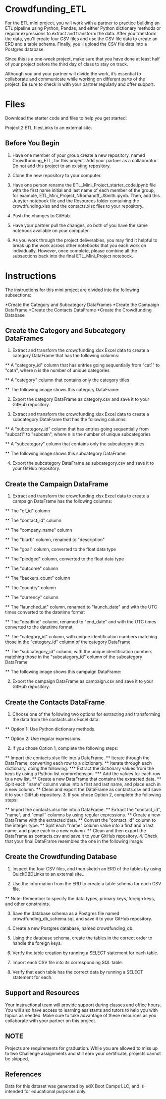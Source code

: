 # Crowdfunding_ETL

For the ETL mini project, you will work with a partner to practice building an ETL pipeline using Python, Pandas, and either Python dictionary methods or regular expressions to extract and transform the data. After you transform the data, you'll create four CSV files and use the CSV file data to create an ERD and a table schema. Finally, you’ll upload the CSV file data into a Postgres database.

Since this is a one-week project, make sure that you have done at least half of your project before the third day of class to stay on track.

Although you and your partner will divide the work, it’s essential to collaborate and communicate while working on different parts of the project. Be sure to check in with your partner regularly and offer support.

# Files
Download the starter code and files to help you get started:

Project 2 ETL filesLinks to an external site.

## Before You Begin
1. Have one member of your group create a new repository, named Crowdfunding_ETL, for this project. Add your partner as a collaborator. Do not add this project to an existing repository.

2. Clone the new repository to your computer.

3. Have one person rename the ETL_Mini_Project_starter_code.ipynb file with the first name initial and last name of each member of the group, for example, ETL_Mini_Project_NRomanoff_JSmith.ipynb. Then, add this Jupyter notebook file and the Resources folder containing the crowdfunding.xlsx and the contacts.xlsx files to your repository.

4. Push the changes to GitHub.

5. Have your partner pull the changes, so both of you have the same notebook available on your computer.

6. As you work through the project deliverables, you may find it helpful to break up the work across other notebooks that you each work on individually. However, once complete, please combine all the subsections back into the final ETL_Mini_Project notebook.

# Instructions
The instructions for this mini project are divided into the following subsections:

*Create the Category and Subcategory DataFrames
*Create the Campaign DataFrame
*Create the Contacts DataFrame
*Create the Crowdfunding Database

## Create the Category and Subcategory DataFrames
1. Extract and transform the crowdfunding.xlsx Excel data to create a category DataFrame that has the following columns:

** A "category_id" column that has entries going sequentially from "cat1" to "catn", where n is the number of unique categories

** A "category" column that contains only the category titles

** The following image shows this category DataFrame:


2. Export the category DataFrame as category.csv and save it to your GitHub repository.

3. Extract and transform the crowdfunding.xlsx Excel data to create a subcategory DataFrame that has the following columns:

** A "subcategory_id" column that has entries going sequentially from "subcat1" to "subcatn", where n is the number of unique subcategories

** A "subcategory" column that contains only the subcategory titles

** The following image shows this subcategory DataFrame:



4. Export the subcategory DataFrame as subcategory.csv and save it to your GitHub repository.

## Create the Campaign DataFrame
1. Extract and transform the crowdfunding.xlsx Excel data to create a campaign DataFrame has the following columns:

** The "cf_id" column

** The "contact_id" column

** The "company_name" column

** The "blurb" column, renamed to "description"

** The "goal" column, converted to the float data type

** The "pledged" column, converted to the float data type

** The "outcome" column

** The "backers_count" column

** The "country" column

** The "currency" column

** The "launched_at" column, renamed to "launch_date" and with the UTC times converted to the datetime format

** The "deadline" column, renamed to "end_date" and with the UTC times converted to the datetime format

** The "category_id" column, with unique identification numbers matching those in the "category_id" column of the category DataFrame

** The "subcategory_id" column, with the unique identification numbers matching those in the "subcategory_id" column of the subcategory DataFrame

** The following image shows this campaign DataFrame:



2. Export the campaign DataFrame as campaign.csv and save it to your GitHub repository.

## Create the Contacts DataFrame
1. Choose one of the following two options for extracting and transforming the data from the contacts.xlsx Excel data:

** Option 1: Use Python dictionary methods.

** Option 2: Use regular expressions.

2. If you chose Option 1, complete the following steps:

** Import the contacts.xlsx file into a DataFrame.
** Iterate through the DataFrame, converting each row to a dictionary.
** Iterate through each dictionary, doing the following:
*** Extract the dictionary values from the keys by using a Python list comprehension.
*** Add the values for each row to a new list.
** Create a new DataFrame that contains the extracted data.
** Split each "name" column value into a first and last name, and place each in a new column.
** Clean and export the DataFrame as contacts.csv and save it to your GitHub repository.
3. If you chose Option 2, complete the following steps:

** Import the contacts.xlsx file into a DataFrame.
** Extract the "contact_id", "name", and "email" columns by using regular expressions.
** Create a new DataFrame with the extracted data.
** Convert the "contact_id" column to the integer type.
** Split each "name" column value into a first and a last name, and place each in a new column.
** Clean and then export the DataFrame as contacts.csv and save it to your GitHub repository.
4. Check that your final DataFrame resembles the one in the following image:



## Create the Crowdfunding Database
1. Inspect the four CSV files, and then sketch an ERD of the tables by using QuickDBDLinks to an external site..

2. Use the information from the ERD to create a table schema for each CSV file.

** Note: Remember to specify the data types, primary keys, foreign keys, and other constraints.

3. Save the database schema as a Postgres file named crowdfunding_db_schema.sql, and save it to your GitHub repository.

4. Create a new Postgres database, named crowdfunding_db.

5. Using the database schema, create the tables in the correct order to handle the foreign keys.

6. Verify the table creation by running a SELECT statement for each table.

7. Import each CSV file into its corresponding SQL table.

8. Verify that each table has the correct data by running a SELECT statement for each.



## Support and Resources
Your instructional team will provide support during classes and office hours. You will also have access to learning assistants and tutors to help you with topics as needed. Make sure to take advantage of these resources as you collaborate with your partner on this project.



## NOTE
Projects are requirements for graduation. While you are allowed to miss up to two Challenge assignments and still earn your certificate, projects cannot be skipped.

## References
Data for this dataset was generated by edX Boot Camps LLC, and is intended for educational purposes only.
